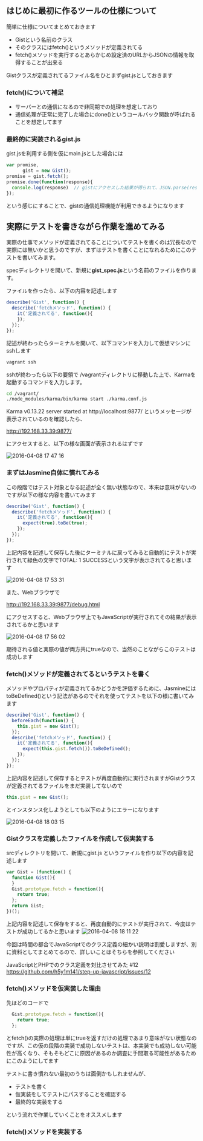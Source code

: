 ## はじめに最初に作るツールの仕様について

簡単に仕様についてまとめておきます

- Gistという名前のクラス
- そのクラスにはfetch()というメソッドが定義されてる
- fetch()メソッドを実行するとあらかじめ設定済のURLからJSONの情報を取得することが出来る

Gistクラスが定義されてるファイル名をひとまずgist.jsとしておきます

### fetch()について補足

- サーバーとの通信になるので非同期での処理を想定しており
- 通信処理が正常に完了した場合にdone()というコールバック関数が呼ばれることを想定してます

### 最終的に実装されるgist.js

gist.jsを利用する側を仮にmain.jsとした場合には

```javascript
var promise,
      gist = new Gist();
promise = gist.fetch();
promise.done(function(response){
  console.log(response)  // gistにアクセスした結果が得られて、JSON.parse(response)してJSONとして扱えるようになる
});
```

という感じにすることで、gistの通信処理機能が利用できるようになります

## 実際にテストを書きながら作業を進めてみる

実際の仕事でメソッドが定義されてることについてテストを書くのは冗長なので実際には無いかと思うのですが、まずはテストを書くことになれるためにこのテストを書いてみます。

specディレクトリを開いて、新規に**gist_spec.js**という名前のファイルを作ります。

ファイルを作ったら、以下の内容を記述します

```javascript
describe('Gist', function() {
  describe('fetchメソッド', function() {
    it('定義されてる', function(){
    });    
  });
});
```

記述が終わったらターミナルを開いて、以下コマンドを入力して仮想マシンにsshします

```sh
vagrant ssh
```

sshが終わったら以下の要領で /vagrantディレクトリに移動した上で、Karmaを起動するコマンドを入力します。

```sh
cd /vagrant/
./node_modules/karma/bin/karma start ./karma.conf.js
```

Karma v0.13.22 server started at http://localhost:9877/ というメッセージが表示されているのを確認したら、

http://192.168.33.39:9877/

にアクセスすると、以下の様な画面が表示されるはずです

![2016-04-08 17 47 16](https://cloud.githubusercontent.com/assets/950924/14378802/0f37f8a6-fdb2-11e5-8921-2d82e66c7a38.png)

### まずはJasmine自体に慣れてみる

この段階ではテスト対象となる記述が全く無い状態なので、本来は意味がないのですが以下の様な内容を書いてみます

```javascript
describe('Gist', function() {
  describe('fetchメソッド', function() {
    it('定義されてる', function(){
      expect(true).toBe(true);
    });
  });
});  
```

上記内容を記述して保存した後にターミナルに戻ってみると自動的にテストが実行されて緑色の文字でTOTAL: 1 SUCCESSという文字が表示されてると思います

![2016-04-08 17 53 31](https://cloud.githubusercontent.com/assets/950924/14379054/1470b686-fdb3-11e5-828d-dd5032cf74ca.png)


また、Webブラウザで

http://192.168.33.39:9877/debug.html

にアクセスすると、Webブラウザ上でもJavaScriptが実行されてその結果が表示されてるかと思います

![2016-04-08 17 56 02](https://cloud.githubusercontent.com/assets/950924/14379075/355cf1f2-fdb3-11e5-993b-10e335de4363.png)

期待される値と実際の値が両方共にtrueなので、当然のことながらこのテストは成功します

### fetch()メソッドが定義されてるというテストを書く

メソッドやプロパティが定義されてるかどうかを評価するために、JasmineにはtoBeDefined()という記法があるのでそれを使ってテストを以下の様に書いてみます

```javascript
describe('Gist', function() {
  beforeEach(function() {
    this.gist = new Gist();
  }); 
  describe('fetchメソッド', function() {
    it('定義されてる', function(){
      expect(this.gist.fetch()).toBeDefined();
    });
  });
});
```

上記内容を記述して保存するとテストが再度自動的に実行されますがGistクラスが定義されてるファイルをまだ実装してないので

```javascript
this.gist = new Gist();
```

とインスタンス化しようとしても以下のようにエラーになります

![2016-04-08 18 03 15](https://cloud.githubusercontent.com/assets/950924/14379264/36dd750a-fdb4-11e5-8814-ec172653953b.png)

### Gistクラスを定義したファイルを作成して仮実装する

srcディレクトリを開いて、新規にgist.js というファイルを作り以下の内容を記述します

```javascript
var Gist = (function() {
  function Gist(){
  }
  Gist.prototype.fetch = function(){
    return true;
  };
  return Gist;
})();
```

上記内容を記述して保存をすると、再度自動的にテストが実行されて、今度はテストが成功してるかと思います
![2016-04-08 18 11 22](https://cloud.githubusercontent.com/assets/950924/14379547/6c66ea02-fdb5-11e5-8550-a2446e108e10.png)


今回は時間の都合でJavaScriptでのクラス定義の細かい説明は割愛しますが、別に資料としてまとめてるので、詳しいことはそちらを参照してください

JavaScriptとPHPでのクラス定義を対比させてみた #12 
https://github.com/h5y1m141/step-up-javascript/issues/12


### fetch()メソッドを仮実装した理由

先ほどのコードで

```javascript
  Gist.prototype.fetch = function(){
    return true;
  };
```

とfetch()の実際の処理は単にtrueを返すだけの処理であまり意味がない状態なのですが、この仮の段階の実装で成功しないテストは、本実装でも成功しない可能性が高くなり、そもそもどこに原因があるのか調査に手間取る可能性があるためにこのようにしてます

テストに書き慣れない最初のうちは面倒かもしれませんが、

- テストを書く
- 仮実装をしてテストにパスすることを確認する
- 最終的な実装をする

という流れで作業していくことをオススメします

### fetch()メソッドを実装する
